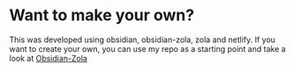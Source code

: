 # Want to make your own?

This was developed using obsidian, obsidian-zola, zola and netlify. If you want to create your own, you can use my repo as a starting point and take a look at [Obsidian-Zola](https://github.com/ppeetteerrs/obsidian-zola)


